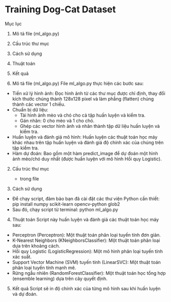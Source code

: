 # Training Dog-Cat Dataset
Mục lục
1. Mô tả file (ml_algo.py)
2. Cấu trúc thư mục
3. Cách sử dụng
4. Thuật toán
5. Kết quả


1. Mô tả file (ml_algo.py)
File ml_algo.py thực hiện các bước sau:

- Tiền xử lý hình ảnh: Đọc hình ảnh từ các thư mục được chỉ định, thay đổi kích thước chúng thành 128x128 pixel và làm phẳng (flatten) chúng thành các vector 1 chiều.
- Chuẩn bị dữ liệu:
  - Tải hình ảnh mèo và chó cho cả tập huấn luyện và kiểm tra.
  - Gán nhãn: 0 cho mèo và 1 cho chó.
  - Ghép các vector hình ảnh và nhãn thành tập dữ liệu huấn luyện và kiểm tra.
- Huấn luyện và đánh giá mô hình: Huấn luyện các thuật toán học máy khác nhau trên tập huấn luyện và đánh giá độ chính xác của chúng trên tập kiểm tra.
- Hàm dự đoán: Bao gồm một hàm predict_image để dự đoán một hình ảnh mèo/chó duy nhất (được huấn luyện với mô hình Hồi quy Logistic).

2. Cấu trúc thư mục
   - trong file
     
3. Cách sử dụng
- Để chạy script, đảm bảo bạn đã cài đặt các thư viện Python cần thiết:
     pip install numpy scikit-learn opencv-python glob2
- Sau đó, chạy script từ terminal:
     python ml_algo.py

4. Thuật toán
Script này huấn luyện và đánh giá các thuật toán học máy sau:

- Perceptron (Perceptron): Một thuật toán phân loại tuyến tính đơn giản.
- K-Nearest Neighbors (KNeighborsClassifier): Một thuật toán phân loại dựa trên khoảng cách.
- Hồi quy Logistic (LogisticRegression): Một mô hình phân loại tuyến tính xác suất.
- Support Vector Machine (SVM) tuyến tính (LinearSVC): Một thuật toán phân loại tuyến tính mạnh mẽ.
- Rừng ngẫu nhiên (RandomForestClassifier): Một thuật toán học tổng hợp (ensemble learning) dựa trên cây quyết định.

5. Kết quả
Script sẽ in độ chính xác của từng mô hình sau khi huấn luyện và dự đoán.

